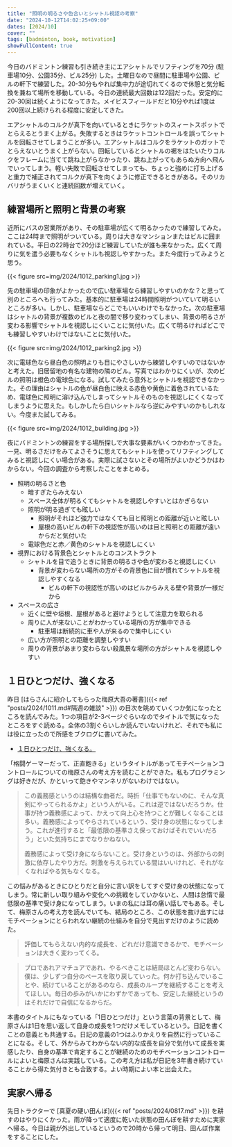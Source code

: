 ```yaml
---
title: "照明の明るさや色合いとシャトル視認の考察"
date: "2024-10-12T14:02:25+09:00"
dates: [2024/10]
cover: ""
tags: [badminton, book, motivation]
showFullContent: true
---
```


今日のバドミントン練習も引き続き主にエアシャトルでリフティングを70分 (駐車場10分、公園35分、ビル25分) した。土曜日なので昼間に駐車場や公園、ビルの軒下で練習した。20-30分もやれば集中力が途切れてくるので休憩と気分転換を兼ねて場所を移動している。今日の連続最大回数は122回だった。安定的に20-30回は続くようになってきた。メイビスフィールドだと10分やれば1度は200回以上続けられる程度に安定してきた。

エアシャトルのコルクが真下を向いているときにラケットのスィートスポットでとらえるとうまく上がる。失敗するときはラケットコントロールを誤ってシャトルを回転させてしまうことが多い。エアシャトルはコルクをラケットのガットでとらえないとうまく上がらない。回転しているとシャトルの裾をはたいたりコルクをフレームに当てて跳ね上がらなかったり、跳ね上がってもあらぬ方向へ飛んでいってしまう。軽い失敗で回転させてしまっても、ちょっと強めに打ち上げると重力で補正されてコルクが真下を向くように修正できるときがある。そのリカバリがうまくいくと連続回数が増えていく。

## 練習場所と照明と背景の考察

近所にバスの営業所があり、その駐車場が広くて明るかったので練習してみた。ここは24時まで照明がついている。周りは大きなマンションまたはビルに囲まれている。平日の22時台で20分ほど練習していたが誰も来なかった。広くて周りに気を遣う必要もなくシャトルも視認しやすかった。また今度行ってみようと思う。

{{< figure src=img/2024/1012_parking1.jpg >}}

先の駐車場の印象がよかったので広い駐車場なら練習しやすいのかな？と思って別のところへも行ってみた。基本的に駐車場は24時間照明がついていて明るいところが多い。しかし、駐車場ならどこでもいいわけでもなかった。次の駐車場はシャトルの背景が複数のビルと夜の闇で移り変わってしまい、背景の明るさが変わる影響でシャトルを視認しにくいことに気付いた。広くて明るければどこでも練習しやすいわけではないことに気付いた。

{{< figure src=img/2024/1012_parking2.jpg >}}

次に電球色なら昼白色の照明よりも目にやさしいから練習しやすいのではないかと考えた。旧居留地の有名な建物の隣のビル。写真ではわかりにくいが、次のビルの照明は橙色の電球色になる。試してみたら意外とシャトルを視認できなかった。その理由はシャトルの色が昼白色に映える赤色や黄色に着色されているため、電球色に照明に溶け込んでしまってシャトルそのものを視認しにくくなってしまうように思えた。もしかしたら白いシャトルなら逆にみやすいのかもしれない。今度また試してみる。

{{< figure src=img/2024/1012_building.jpg >}}

夜にバドミントンの練習をする場所探しで大事な要素がいくつかわかってきた。一見、明るさだけをみてよさそうに思えてもシャトルを使ってリフティングしてみると視認しにくい場合がある。実際に試さないとその場所がよいかどうかはわからない。今回の調査から考察したことをまとめる。

* 照明の明るさと色
  * 暗すぎたらみえない
  * スペース全体が明るくてもシャトルを視認しやすいとはかぎらない
  * 照明が明る過ぎても眩しい
    * 照明がそれほど強力ではなくても目と照明との距離が近いと眩しい
    * 屋根の高いビルの軒下の視認性が高いのは目と照明との距離が遠いからだと気付いた
  * 電球色だと赤／黄色のシャトルを視認しにくい
* 視界における背景色とシャトルとのコンストラクト
  * シャトルを目で追うときに背景の明るさや色が変わると視認しにくい
    * 背景が変わらない場所の方がその背景色に目が慣れてシャトルを視認しやすくなる
      * ビルの軒下の視認性が高いのはビルからみえる壁や背景が一様だから
* スペースの広さ
  * 近くに壁や垣根、屋根があると避けようとして注意力を取られる
  * 周りに人が来ないことがわかっている場所の方が集中できる
    * 駐車場は断続的に車や人が来るので集中しにくい
  * 広い方が照明との距離を調整しやすい
  * 周りの背景があまり変わらない殺風景な場所の方がシャトルを視認しやすい

## １日ひとつだけ、強くなる

昨日 [はらさんに紹介してもらった梅原大吾の著書]({{< ref "posts/2024/1011.md#隔週の雑談" >}}) の目次を眺めていくつか気になったところを読んでみた。1つの項目が2-3ページぐらいなのでタイトルで気になったところをすぐ読める。全体の3割ぐらいしか読んでいないけれど、それでも私には役に立ったので所感をブクログに書いてみた。

* [１日ひとつだけ、強くなる。](https://booklog.jp/users/t2y1979/archives/1/B0116H3QPG)

「格闘ゲーマーだって、正直飽きる」というタイトルがあってモチベーションコントロールについての梅原さんの考え方を読むことができた。私もプログラミングは好きだが、かといって飽きやマンネリがないわけではない。

> この義務感というのは結構な曲者だ。時折「仕事でもないのに、そんな真剣にやってられるかよ」という人がいる。これは逆ではないだろうか。仕事が持つ義務感によって、かえって向上心を持つことが難しくなることは多い。義務感によってやらされているという、受け身の状態になってしまう。これが進行すると「最低限の基準さえ保っておけばそれでいいだろう」といた気持ちにまでなりかねない。
> 
> 義務感によって受け身にならないこと。受け身というのは、外部からの刺激に依存したやり方だ。刺激を与えられている間はいいけれど、それがなくなればやる気もなくなる。

この悩みがあるときにひとりだと自分に言い訳をしてすぐ受け身の状態になってしまう。常に新しい取り組みや変化への挑戦をしていかないと、人間は怠惰で最低限の基準で受け身になってしまう。いまの私には耳の痛い話しでもある。そして、梅原さんの考え方を読んでいても、結局のところ、この状態を抜け出すにはモチベーションにとらわれない継続の仕組みを自分で見出すだけのように読めた。

> 評価してもらえない内的な成長を、どれだけ意識できるかで、モチベーションは大きく変わってくる。

> プロであれアマチュアであれ、やるべきことは結局ほとんど変わらない。僕は、少しずつ自分のペースを取り戻していった。何か打ち込んでいることや、続けていることがあるのなら、成長のループを継続することを考えてほしい。毎日の歩みがいかにわずかであっても、安定した継続というのはそれだけで自信になるからだ。

本書のタイトルにもなっている「1日ひとつだけ」という言葉の背景として、梅原さんは1日を思い返して自身の成長を1つだけメモしているという。日記を書くことの意義とも共通する。日記の意義の1つはふりかえりを自然に行っていることになる。そして、外からみてわからない内的な成長を自分で気付いて成長を実感したり、自身の基準で肯定することが継続のためのモチベーションコントロールによいと梅原さんは実践している。この考え方は私が日記を3年書き続けていることから得た気付きとも合致する。よい時期によい本と出会えた。

## 実家へ帰る

先日トラクターで [真夏の硬い田んぼ]({{< ref "posts/2024/0817.md" >}}) を耕すのはやりにくかった。雨が降って適度に乾いた状態の田んぼを耕すために実家へ帰る。今日は親が外出しているというので20時から帰って明日、田んぼ作業をすることにした。
